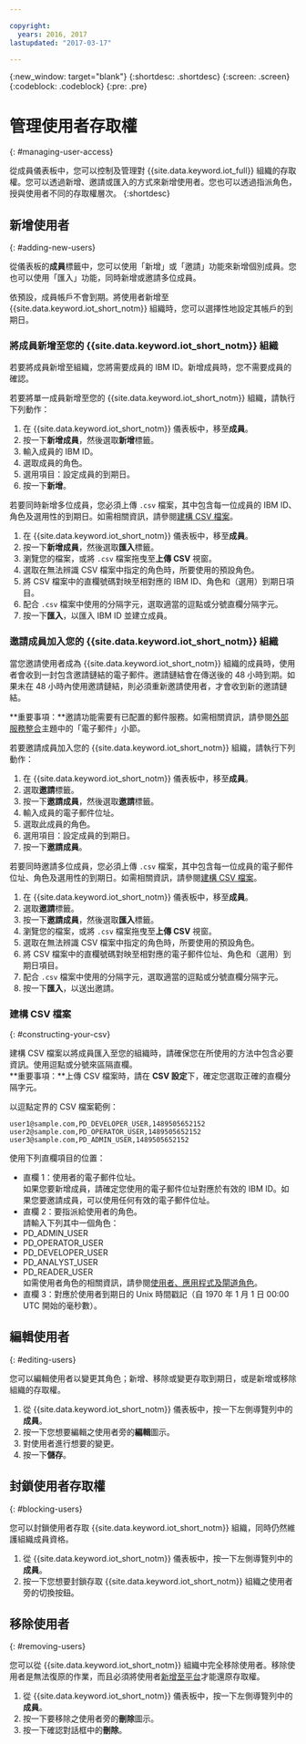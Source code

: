 ```yaml
---

copyright:
  years: 2016, 2017
lastupdated: "2017-03-17"

---
```


{:new_window: target="blank"}
{:shortdesc: .shortdesc}
{:screen: .screen}
{:codeblock: .codeblock}
{:pre: .pre}

# 管理使用者存取權
{: #managing-user-access}

從成員儀表板中，您可以控制及管理對 {{site.data.keyword.iot_full}} 組織的存取權。您可以透過新增、邀請<!--, registering-->或匯入的方式來新增使用者。您也可以透過指派角色，授與使用者不同的存取權層次。
{:shortdesc}

## 新增使用者
{: #adding-new-users}

從儀表板的**成員**標籤中，您可以使用<!--Add, Invite, or Register-->「新增」或「邀請」功能來新增個別成員。您也可以使用「匯入」功能，同時<!--add, invite, or register-->新增或邀請多位成員。

依預設，成員帳戶不會到期。將使用者新增至 {{site.data.keyword.iot_short_notm}} 組織時，您可以選擇性地設定其帳戶的到期日。

### 將成員新增至您的 {{site.data.keyword.iot_short_notm}} 組織

若要將成員新增至組織，您將需要成員的 IBM ID。新增成員時，您不需要成員的確認。

若要將單一成員新增至您的 {{site.data.keyword.iot_short_notm}} 組織，請執行下列動作：
1. 在 {{site.data.keyword.iot_short_notm}} 儀表板中，移至**成員**。
2. 按一下**新增成員**，然後選取**新增**標籤。
3. 輸入成員的 IBM ID。
4. 選取成員的角色。
5. 選用項目：設定成員的到期日。
6. 按一下**新增**。

若要同時新增多位成員，您必須上傳 `.csv` 檔案，其中包含每一位成員的 IBM ID、角色及選用性的到期日。如需相關資訊，請參閱[建構 CSV 檔案](#constructing-your-csv)。
1. 在 {{site.data.keyword.iot_short_notm}} 儀表板中，移至**成員**。
2. 按一下**新增成員**，然後選取**匯入**標籤。
3. 瀏覽您的檔案，或將 `.csv` 檔案拖曳至**上傳 CSV** 視窗。
4. 選取在無法辨識 CSV 檔案中指定的角色時，所要使用的預設角色。
5. 將 CSV 檔案中的直欄號碼對映至相對應的 IBM ID、角色和（選用）到期日項目。
6. 配合 `.csv` 檔案中使用的分隔字元，選取適當的逗點或分號直欄分隔字元。
7. 按一下**匯入**，以匯入 IBM ID 並建立成員。


### 邀請成員加入您的 {{site.data.keyword.iot_short_notm}} 組織

當您邀請使用者成為 {{site.data.keyword.iot_short_notm}} 組織的成員時，使用者會收到一封包含邀請鏈結的電子郵件。邀請鏈結會在傳送後的 48 小時到期。如果未在 48 小時內使用邀請鏈結，則必須重新邀請使用者，才會收到新的邀請鏈結。

**重要事項：**邀請功能需要有已配置的郵件服務。如需相關資訊，請參閱[外部服務整合](reference/extensions/index.html#email)主題中的「電子郵件」小節。

若要邀請成員加入您的 {{site.data.keyword.iot_short_notm}} 組織，請執行下列動作：
1. 在 {{site.data.keyword.iot_short_notm}} 儀表板中，移至**成員**。
2. 選取**邀請**標籤。
2. 按一下**邀請成員**，然後選取**邀請**標籤。
3. 輸入成員的電子郵件位址。
4. 選取此成員的角色。
5. 選用項目：設定成員的到期日。
6. 按一下**邀請成員**。

若要同時邀請多位成員，您必須上傳 `.csv` 檔案，其中包含每一位成員的電子郵件位址、角色及選用性的到期日。如需相關資訊，請參閱[建構 CSV 檔案](#constructing-your-csv)。
1. 在 {{site.data.keyword.iot_short_notm}} 儀表板中，移至**成員**。
2. 選取**邀請**標籤。
2. 按一下**邀請成員**，然後選取**匯入**標籤。
3. 瀏覽您的檔案，或將 `.csv` 檔案拖曳至**上傳 CSV** 視窗。
4. 選取在無法辨識 CSV 檔案中指定的角色時，所要使用的預設角色。
5. 將 CSV 檔案中的直欄號碼對映至相對應的電子郵件位址、角色和（選用）到期日項目。
6. 配合 `.csv` 檔案中使用的分隔字元，選取適當的逗點或分號直欄分隔字元。
7. 按一下**匯入**，以送出邀請。

<!-- ### Registering a member with your {{site.data.keyword.iot_short_notm}} organization

If your organization is using {{site.data.keyword.Bluemix_notm}} {{site.data.keyword.ssoshort}}, you can add individual members to your organization by registering them, which does not require an IBMid.

To register a member with your {{site.data.keyword.iot_short_notm}} organization:
1. In the {{site.data.keyword.iot_short_notm}} dashboard, go to **Members**.
2. Select the **Invitations** tab.
2. Click **Invite Members** and select **Invite**.
3. Enter the email address of the member.
4. Select a role for this member.
5. Enter the subject, realm name, and issuer.
   **Important:** Ensure that the `Subject`, `Realm Name`, and `Issuer` fields comply with the OpenID Connect recommendations and standards. For more information, see the [OpenID Connect ![External link icon](../../icons/launch-glyph.svg "External link icon")](http://openid.net/connect/){: new_window} website.
6. Optional: Set an expiry date for the member.
7. Click **Register Member**.

To register multiple members simultaneously, you must upload a CSV (`.csv`) file that contains the email address, role, subject, realm name, issuer, and the optional expiry date of each member.
1. In the {{site.data.keyword.iot_short_notm}} dashboard, go to **Access**.
2. Click **Add Member** and select **Import**.
3. Click **Bulk Register**.
4. Select a default role and ensure that the column numbers on your CSV file match the column numbers in the CSV settings.
5. Ensure the column separator in your CSV file matches the column separator in the CSV settings.
6. Click **Browse your files** or drag the CSV file into the **Upload CSV** window. -->

### 建構 CSV 檔案
{: #constructing-your-csv}

建構 CSV 檔案以將成員匯入至您的組織時，請確保您在所使用的方法中包含必要資訊。使用逗點或分號來區隔直欄。  
**重要事項：**上傳 CSV 檔案時，請在 **CSV 設定**下，確定您選取正確的直欄分隔字元。

以逗點定界的 CSV 檔案範例：  
```
user1@sample.com,PD_DEVELOPER_USER,1489505652152
user2@sample.com,PD_OPERATOR_USER,1489505652152
user3@sample.com,PD_ADMIN_USER,1489505652152
```

使用下列直欄項目的位置：  
- 直欄 1：使用者的電子郵件位址。  
如果您要新增成員，請確定您使用的電子郵件位址對應於有效的 IBM ID。如果您要邀請成員，可以使用任何有效的電子郵件位址。
- 直欄 2：要指派給使用者的角色。  
請輸入下列其中一個角色：
 - PD_ADMIN_USER
 - PD_OPERATOR_USER
 - PD_DEVELOPER_USER
 - PD_ANALYST_USER
 - PD_READER_USER  
如需使用者角色的相關資訊，請參閱[使用者、應用程式及閘道角色](roles_index.html#user_roles)。
- 直欄 3：對應於使用者到期日的 Unix 時間戳記（自 1970 年 1 月 1 日 00:00 UTC 開始的毫秒數）。

## 編輯使用者
{: #editing-users}

您可以編輯使用者以變更其角色；新增、移除或變更存取到期日，或是新增或移除組織的存取權。

1. 從 {{site.data.keyword.iot_short_notm}} 儀表板中，按一下左側導覽列中的**成員**。
2. 按一下您想要編輯之使用者旁的**編輯**圖示。
3. 對使用者進行想要的變更。
4. 按一下**儲存**。

## 封鎖使用者存取權
{: #blocking-users}

您可以封鎖使用者存取 {{site.data.keyword.iot_short_notm}} 組織，同時仍然維護組織成員資格。

1. 從 {{site.data.keyword.iot_short_notm}} 儀表板中，按一下左側導覽列中的**成員**。
2. 按一下您想要封鎖存取 {{site.data.keyword.iot_short_notm}} 組織之使用者旁的切換按鈕。


## 移除使用者
{: #removing-users}

您可以從 {{site.data.keyword.iot_short_notm}} 組織中完全移除使用者。移除使用者是無法復原的作業，而且必須將使用者[新增至平台](#adding-new-users)才能還原存取權。

1. 從 {{site.data.keyword.iot_short_notm}} 儀表板中，按一下左側導覽列中的**成員**。
2. 按一下要移除之使用者旁的**刪除**圖示。
3. 按一下確認對話框中的**刪除**。
